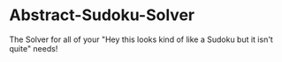 # Abstract-Sudoku-Solver
The Solver for all of your "Hey this looks kind of like a Sudoku but it isn't quite" needs!
